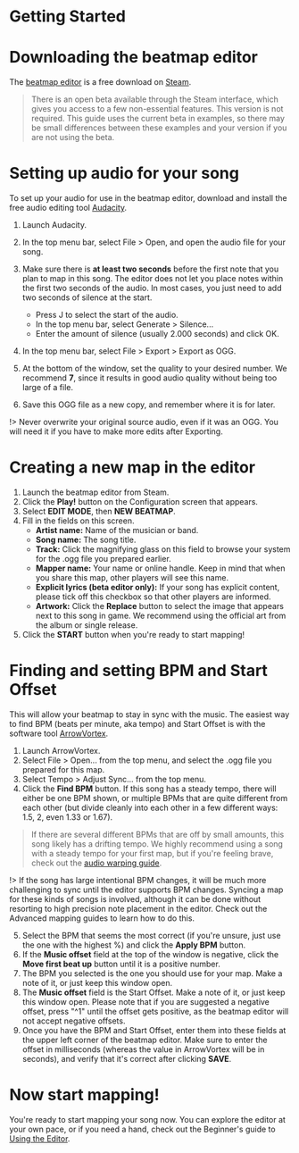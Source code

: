 # Getting Started

# Downloading the beatmap editor

The [beatmap editor](https://store.steampowered.com/app/1121930/Synth_Riders_Beatmap_Editor/) is a free download on [Steam](https://store.steampowered.com/).

> There is an open beta available through the Steam interface, which gives you access to a few non-essential features. This version is not required. This guide uses the current beta in examples, so there may be small differences between these examples and your version if you are
> not using the beta.

# Setting up audio for your song

To set up your audio for use in the beatmap editor, download and install the free audio editing tool [Audacity](https://www.audacityteam.org/).

1. Launch Audacity.

2. In the top menu bar, select File > Open, and open the audio file for your song.

3. Make sure there is **at least two seconds** before the first note that you plan to map in this song. The editor does not let you place notes within the first two seconds of the audio. In most cases, you just need to add two seconds of silence at the start.

    - Press J to select the start of the audio.
    - In the top menu bar, select Generate > Silence...
    - Enter the amount of silence (usually 2.000 seconds) and click OK.
4. In the top menu bar, select File > Export > Export as OGG.

5. At the bottom of the window, set the quality to your desired number. We recommend **7**, since it results in good audio quality without being too large of a file.

6. Save this OGG file as a new copy, and remember where it is for later.

!> Never overwrite your original source audio, even if it was an OGG. You will need it if you have to make more edits after Exporting.

# Creating a new map in the editor

1. Launch the beatmap editor from Steam.
2. Click the **Play!** button on the Configuration screen that appears.
3. Select **EDIT MODE**, then **NEW BEATMAP**.
4. Fill in the fields on this screen.
    - **Artist name:** Name of the musician or band.
    - **Song name:** The song title.
    - **Track:** Click the magnifying glass on this field to browse your system for the .ogg file you prepared earlier.
    - **Mapper name:** Your name or online handle. Keep in mind that when you share this map, other players will see this name.
    - **Explicit lyrics (beta editor only):** If your song has explicit content, please tick off this checkbox so that other players are informed.
    - **Artwork:** Click the **Replace** button to select the image that appears next to this song in game. We recommend using the official art from the album or single release.
5. Click the **START** button when you're ready to start mapping!

# Finding and setting BPM and Start Offset

This will allow your beatmap to stay in sync with the music. The easiest way to find BPM (beats per minute, aka tempo) and Start Offset is with the software tool [ArrowVortex](https://github.com/uvcat7/ArrowVortex/releases/).

1. Launch ArrowVortex.
2. Select File > Open... from the top menu, and select the .ogg file you prepared for this map.
3. Select Tempo > Adjust Sync... from the top menu.
4. Click the **Find BPM** button. If this song has a steady tempo, there will either be one BPM shown, or multiple BPMs that are quite different from each other (but divide cleanly into each other in a few different ways: 1.5, 2, even 1.33 or 1.67).

> If there are several different BPMs that are off by small amounts, this song likely has a drifting tempo. We highly recommend using a song with a steady tempo for your first map, but if you're feeling brave, check out the [audio warping guide](/en/mapping/warping-tempo-drift).

!> If the song has large intentional BPM changes, it will be much more challenging to sync until the editor supports BPM changes. Syncing a map for these kinds of songs is involved, although it can be done without resorting to high precision note placement in the editor. Check
out the Advanced mapping guides to learn how to do this.

5. Select the BPM that seems the most correct (if you're unsure, just use the one with the highest %) and click the **Apply BPM** button.
6. If the **Music offset** field at the top of the window is negative, click the **Move first beat up** button until it is a positive number.
7. The BPM you selected is the one you should use for your map. Make a note of it, or just keep this window open.
8. The **Music offset** field is the Start Offset. Make a note of it, or just keep this window open. Please note that if you are suggested a negative offset, press "^1" until the offset gets positive, as the beatmap editor will not accept negative offsets.
9. Once you have the BPM and Start Offset, enter them into these fields at the upper left corner of the beatmap editor. Make sure to enter the offset in milliseconds (whereas the value in ArrowVortex will be in seconds), and verify that it's correct after clicking **SAVE**.

# Now start mapping!

You're ready to start mapping your song now. You can explore the editor at your own pace, or if you need a hand, check out the Beginner's guide to [Using the Editor](/en/mapping/using-the-editor/).
